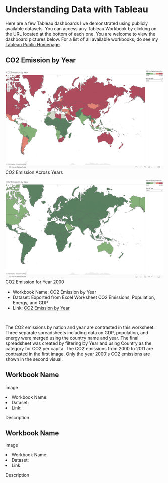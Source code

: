 <h1>Understanding Data with Tableau</h1>

<p>Here are a few Tableau dashboards I've demonstrated using publicly available datasets. You can access any Tableau Workbook by clicking on the URL located at the bottom of each one. You are welcome to view the dashboard pictures below. For a list of all available workbooks, do see my <a href="https://public.tableau.com/app/profile/nushrate.ahmed/vizzes">Tableau Public Homepage</a>.</p>

<h2>CO2 Emission by Year</h2>

<img src="https://github.com/nushratea/Project-Data/blob/main/Data%20Visualization%20Examples/CO2%20Emission%20Across%20Years/CO2%20Emission%20Across%20Years.png">CO2 Emission Across Years</a>

<img src="https://github.com/nushratea/Project-Data/blob/main/Data%20Visualization%20Examples/CO2%20Emission%20for%20Year%202000.png">CO2 Emission for Year 2000</a>

<ul><li>Workbook Name: CO2 Emission by Year</li>
<li>Dataset: Exported from Excel Worksheet CO2 Emissions, Population, Energy, and GDP</li>
<li>Link: <a href="[https://public.tableau.com/app/profile/nushrate.ahmed/viz/GlobalCO2Emissions_17246291969680/Sheet1#1](https://public.tableau.com/app/profile/nushrate.ahmed/viz/CO2EmissionbyYear_17246383922260/CO2EmissionbyYear#1)">CO2 Emission by Year</a></li></ul><br>

<p>The CO2 emissions by nation and year are contrasted in this worksheet. Three separate spreadsheets including data on GDP, population, and energy were merged using the country name and year. The final spreadsheet was created by filtering by Year and using Country as the category for CO2 per capita. The CO2 emissions from 2000 to 2011 are contrasted in the first image. Only the year 2000's CO2 emissions are shown in the second visual. </p>

<h2>Workbook Name</h2>

image

<li>Workbook Name: </li>
<li>Dataset: </li>
<li>Link: </li>

<p>Description</p>

<h2>Workbook Name</h2>

image

<li>Workbook Name: </li>
<li>Dataset: </li>
<li>Link: </li>

<p>Description</p>
